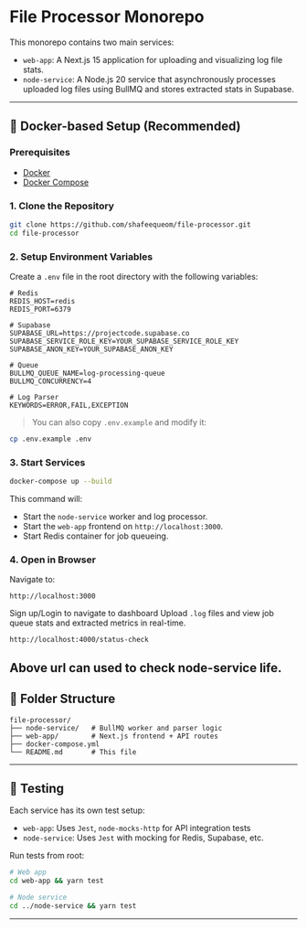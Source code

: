 # File Processor Monorepo

This monorepo contains two main services:

- `web-app`: A Next.js 15 application for uploading and visualizing log file stats.
- `node-service`: A Node.js 20 service that asynchronously processes uploaded log files using BullMQ and stores extracted stats in Supabase.

---

## 🐳 Docker-based Setup (Recommended)

### Prerequisites

- [Docker](https://www.docker.com/)
- [Docker Compose](https://docs.docker.com/compose/install/)

### 1. Clone the Repository

```bash
git clone https://github.com/shafeequeom/file-processor.git
cd file-processor
```

### 2. Setup Environment Variables

Create a `.env` file in the root directory with the following variables:

```
# Redis
REDIS_HOST=redis
REDIS_PORT=6379

# Supabase
SUPABASE_URL=https://projectcode.supabase.co
SUPABASE_SERVICE_ROLE_KEY=YOUR_SUPABASE_SERVICE_ROLE_KEY
SUPABASE_ANON_KEY=YOUR_SUPABASE_ANON_KEY

# Queue
BULLMQ_QUEUE_NAME=log-processing-queue
BULLMQ_CONCURRENCY=4

# Log Parser
KEYWORDS=ERROR,FAIL,EXCEPTION

```

> You can also copy `.env.example` and modify it:

```bash
cp .env.example .env
```

### 3. Start Services

```bash
docker-compose up --build
```

This command will:

- Start the `node-service` worker and log processor.
- Start the `web-app` frontend on `http://localhost:3000`.
- Start Redis container for job queueing.

### 4. Open in Browser

Navigate to:

```
http://localhost:3000
```

Sign up/Login to navigate to dashboard
Upload `.log` files and view job queue stats and extracted metrics in real-time.

```
http://localhost:4000/status-check
```

## Above url can used to check node-service life.

## 📁 Folder Structure

```
file-processor/
├── node-service/   # BullMQ worker and parser logic
├── web-app/        # Next.js frontend + API routes
├── docker-compose.yml
└── README.md       # This file
```

---

## 🧪 Testing

Each service has its own test setup:

- `web-app`: Uses `Jest`, `node-mocks-http` for API integration tests
- `node-service`: Uses `Jest` with mocking for Redis, Supabase, etc.

Run tests from root:

```bash
# Web app
cd web-app && yarn test

# Node service
cd ../node-service && yarn test
```

---
